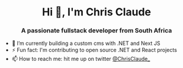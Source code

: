 <link rel="stylesheet" href="https://cdn.jsdelivr.net/gh/devicons/devicon@master/devicon.min.css">

<h1 align="center">Hi 👋, I'm Chris Claude</h1>
<h3 align="center">A passionate fullstack developer from South Africa</h3>

- 🔭 I’m currently building a custom cms with .NET and Next JS
- ⚡ Fun fact: I'm contributing to open source .NET and React projects
- 📫 How to reach me: hit me up on twitter [@ChrisClaude_](https://twitter.com/ChrisClaude_)
<!--

Here are some ideas to get you started:

- 🔭 I’m currently working on ...
- 🌱 I’m currently learning ...
- 👯 I’m looking to collaborate on ...
- 🤔 I’m looking for help with ...
- 💬 Ask me about ...
- 📫 How to reach me: ...
- 😄 Pronouns: ...
- ⚡ Fun fact: ...
-->
